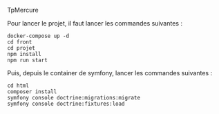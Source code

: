 TpMercure

Pour lancer le projet, il faut lancer les commandes suivantes : 

```shell
docker-compose up -d
cd front
cd projet
npm install
npm run start
```

Puis, depuis le container de symfony, lancer les commandes suivantes :
```shell
cd html
composer install
symfony console doctrine:migrations:migrate
symfony console doctrine:fixtures:load
```

